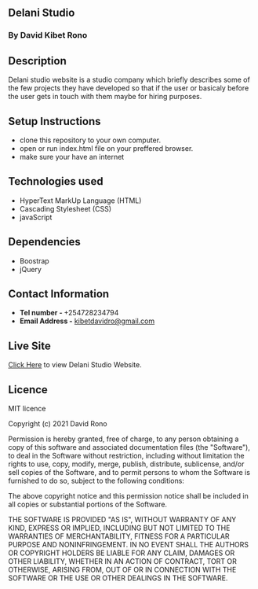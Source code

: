 
## Delani Studio

### By David Kibet Rono

## Description

Delani studio website is a studio company which briefly describes some of the few projects they have developed so that if the user or basicaly before the user gets in touch with them maybe for hiring purposes. 

## Setup Instructions

* clone this repository to your own computer.
* open or run index.html file on your preffered browser.
* make sure your have an internet


## Technologies used
* HyperText MarkUp Language (HTML)
* Cascading Stylesheet (CSS)
* javaScript

## Dependencies
* Boostrap
* jQuery

## Contact Information
* <b>Tel number - </b> +254728234794
* <b>Email Address -</b>  kibetdavidro@gmail.com
## Live Site

[Click Here](https://davidkibetrono.github.io/Delani-Studio/) to view Delani Studio Website.

## Licence

 MIT licence
<p>Copyright (c) 2021 David Rono</p>

Permission is hereby granted, free of charge, to any person obtaining
a copy of this software and associated documentation files (the
"Software"), to deal in the Software without restriction, including
without limitation the rights to use, copy, modify, merge, publish,
distribute, sublicense, and/or sell copies of the Software, and to
permit persons to whom the Software is furnished to do so, subject to
the following conditions:

The above copyright notice and this permission notice shall be
included in all copies or substantial portions of the Software.

THE SOFTWARE IS PROVIDED "AS IS", WITHOUT WARRANTY OF ANY KIND,
EXPRESS OR IMPLIED, INCLUDING BUT NOT LIMITED TO THE WARRANTIES OF
MERCHANTABILITY, FITNESS FOR A PARTICULAR PURPOSE AND
NONINFRINGEMENT. IN NO EVENT SHALL THE AUTHORS OR COPYRIGHT HOLDERS BE
LIABLE FOR ANY CLAIM, DAMAGES OR OTHER LIABILITY, WHETHER IN AN ACTION
OF CONTRACT, TORT OR OTHERWISE, ARISING FROM, OUT OF OR IN CONNECTION
WITH THE SOFTWARE OR THE USE OR OTHER DEALINGS IN THE SOFTWARE.